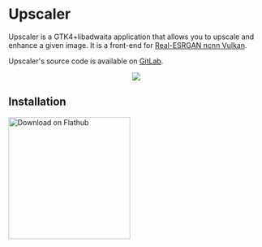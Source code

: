# Upscaler
Upscaler is a GTK4+libadwaita application that allows you to upscale and enhance a given image. It is a front-end for [Real-ESRGAN ncnn Vulkan](https://github.com/xinntao/Real-ESRGAN-ncnn-vulkan).

Upscaler's source code is available on [GitLab](https://gitlab.com/TheEvilSkeleton/Upscaler).

<div align="center">
  <img src="https://gitlab.com/TheEvilSkeleton/Upscaler/-/raw/main/data/screenshots/0.png">
</div>

## Installation
<a href='https://flathub.org/apps/details/io.gitlab.theevilskeleton.Upscaler'><img width='240' alt='Download on Flathub' src='https://flathub.org/assets/badges/flathub-badge-en.png'/></a>

